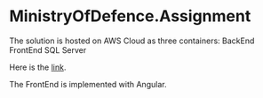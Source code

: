 # MinistryOfDefence.Assignment

The solution is hosted on AWS Cloud as three containers:
BackEnd
FrontEnd
SQL Server

Here is the [link](http://ec2-54-84-185-24.compute-1.amazonaws.com:90/).

The FrontEnd is implemented with Angular.
